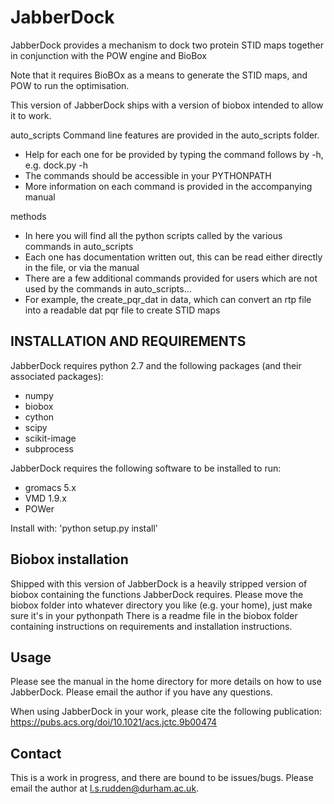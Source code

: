# JabberDock
JabberDock provides a mechanism to dock two protein STID maps together in conjunction with the POW engine
and BioBox

Note that it requires BioBOx as a means to generate the STID maps, and POW to run the optimisation.

This version of JabberDock ships with a version of biobox intended to allow it to work.

auto_scripts
Command line features are provided in the auto_scripts folder.
* Help for each one for be provided by typing the command follows by -h, e.g. dock.py -h
* The commands should be accessible in your PYTHONPATH
* More information on each command is provided in the accompanying manual

methods
* In here you will find all the python scripts called by the various commands in auto_scripts
* Each one has documentation written out, this can be read either directly in the file, or via the manual
* There are a few additional commands provided for users which are not used by the commands in auto_scripts...
* For example, the create_pqr_dat in data, which can convert an rtp file into a readable dat pqr file to create STID maps

## INSTALLATION AND REQUIREMENTS ##

JabberDock requires python 2.7 and the following packages (and their associated packages):
* numpy
* biobox
* cython
* scipy
* scikit-image
* subprocess

JabberDock requires the following software to be installed to run:
* gromacs 5.x
* VMD 1.9.x
* POWer

Install with: 'python setup.py install'

## Biobox installation ##
Shipped with this version of JabberDock is a heavily stripped version of biobox containing the functions JabberDock requires.
Please move the biobox folder into whatever directory you like (e.g. your home), just make sure it's in your pythonpath
There is a readme file in the biobox folder containing instructions on requirements and installation instructions.

## Usage ##

Please see the manual in the home directory for more details on how to use JabberDock. Please email the author if you have any questions.

When using JabberDock in your work, please cite the following publication: https://pubs.acs.org/doi/10.1021/acs.jctc.9b00474

## Contact ##

This is a work in progress, and there are bound to be issues/bugs. Please email the author at l.s.rudden@durham.ac.uk.
